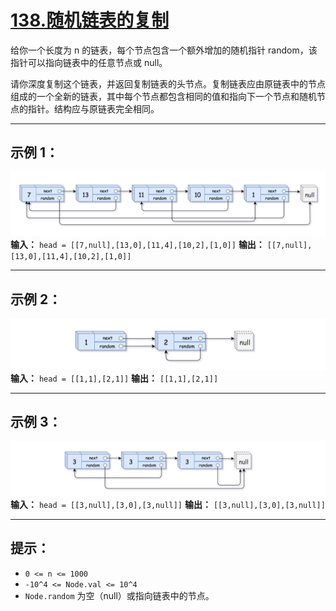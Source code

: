 # [138.随机链表的复制](https://leetcode.cn/problems/copy-list-with-random-pointer/description)

给你一个长度为 n 的链表，每个节点包含一个额外增加的随机指针 random，该指针可以指向链表中的任意节点或 null。

请你深度复制这个链表，并返回复制链表的头节点。复制链表应由原链表中的节点组成的一个全新的链表，其中每个节点都包含相同的值和指向下一个节点和随机节点的指针。结构应与原链表完全相同。

---

## 示例 1：

![示例1](../images/138.随机链表的复制1.png)
**输入：** `head = [[7,null],[13,0],[11,4],[10,2],[1,0]]`
**输出：** `[[7,null],[13,0],[11,4],[10,2],[1,0]]`

---

## 示例 2：

![示例2](../images/138.随机链表的复制2.png)
**输入：** `head = [[1,1],[2,1]]`
**输出：** `[[1,1],[2,1]]`

---

## 示例 3：

![示例3](../images/138.随机链表的复制3.png)
**输入：** `head = [[3,null],[3,0],[3,null]]`
**输出：** `[[3,null],[3,0],[3,null]]`

---

## 提示：

- `0 <= n <= 1000`
- `-10^4 <= Node.val <= 10^4`
- `Node.random` 为空（null）或指向链表中的节点。 